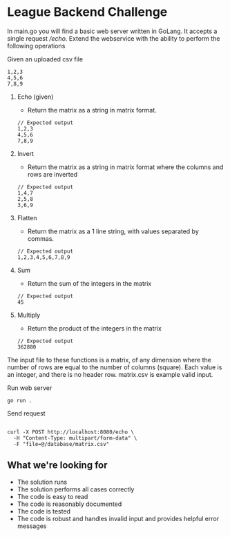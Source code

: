 # League Backend Challenge

In main.go you will find a basic web server written in GoLang. It accepts a single request _/echo_. Extend the webservice with the ability to perform the following operations

Given an uploaded csv file
```
1,2,3
4,5,6
7,8,9
```

1. Echo (given)
    - Return the matrix as a string in matrix format.
    
    ```
    // Expected output
    1,2,3
    4,5,6
    7,8,9
    ``` 
2. Invert
    - Return the matrix as a string in matrix format where the columns and rows are inverted
    ```
    // Expected output
    1,4,7
    2,5,8
    3,6,9
    ``` 
3. Flatten
    - Return the matrix as a 1 line string, with values separated by commas.
    ```
    // Expected output
    1,2,3,4,5,6,7,8,9
    ``` 
4. Sum
    - Return the sum of the integers in the matrix
    ```
    // Expected output
    45
    ``` 
5. Multiply
    - Return the product of the integers in the matrix
    ```
    // Expected output
    362880
    ``` 

The input file to these functions is a matrix, of any dimension where the number of rows are equal to the number of columns (square). Each value is an integer, and there is no header row. matrix.csv is example valid input.  

Run web server
```
go run .
```

Send request
```

curl -X POST http://localhost:8080/echo \
  -H "Content-Type: multipart/form-data" \
  -F "file=@/database/matrix.csv"
```

## What we're looking for

- The solution runs
- The solution performs all cases correctly
- The code is easy to read
- The code is reasonably documented
- The code is tested
- The code is robust and handles invalid input and provides helpful error messages


